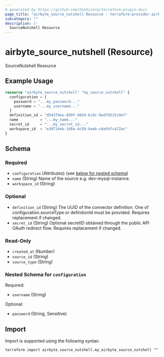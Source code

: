 ```yaml
---
# generated by https://github.com/hashicorp/terraform-plugin-docs
page_title: "airbyte_source_nutshell Resource - terraform-provider-airbyte"
subcategory: ""
description: |-
  SourceNutshell Resource
---
```


# airbyte_source_nutshell (Resource)

SourceNutshell Resource

## Example Usage

```terraform
resource "airbyte_source_nutshell" "my_source_nutshell" {
  configuration = {
    password = "...my_password..."
    username = "...my_username..."
  }
  definition_id = "d543f4ee-899f-483d-bc9c-0ed78215c9ef"
  name          = "...my_name..."
  secret_id     = "...my_secret_id..."
  workspace_id  = "e30714eb-3d8a-4c58-baeb-c6e5dfca72ac"
}
```

<!-- schema generated by tfplugindocs -->
## Schema

### Required

- `configuration` (Attributes) (see [below for nested schema](#nestedatt--configuration))
- `name` (String) Name of the source e.g. dev-mysql-instance.
- `workspace_id` (String)

### Optional

- `definition_id` (String) The UUID of the connector definition. One of configuration.sourceType or definitionId must be provided. Requires replacement if changed.
- `secret_id` (String) Optional secretID obtained through the public API OAuth redirect flow. Requires replacement if changed.

### Read-Only

- `created_at` (Number)
- `source_id` (String)
- `source_type` (String)

<a id="nestedatt--configuration"></a>
### Nested Schema for `configuration`

Required:

- `username` (String)

Optional:

- `password` (String, Sensitive)

## Import

Import is supported using the following syntax:

```shell
terraform import airbyte_source_nutshell.my_airbyte_source_nutshell ""
```

